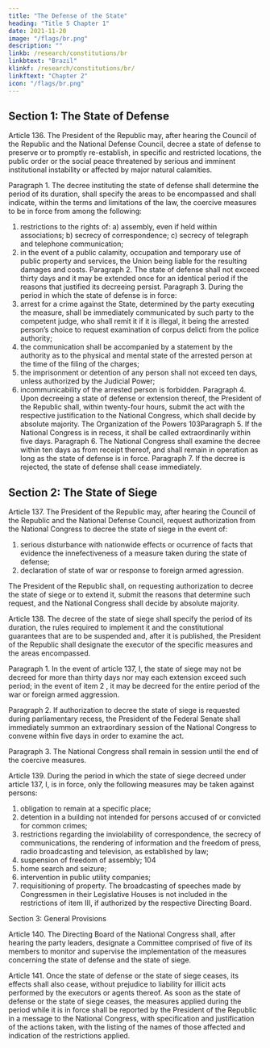 ```yaml
---
title: "The Defense of the State"
heading: "Title 5 Chapter 1"
date: 2021-11-20
image: "/flags/br.png"
description: ""
linkb: /research/constitutions/br
linkbtext: "Brazil"
klinkf: /research/constitutions/br/
linkftext: "Chapter 2"
icon: "/flags/br.png"
---
```



## Section 1: The State of Defense

Article 136.  The President of the Republic may, after hearing the Council of the Republic and the National Defense Council, decree a state of defense to preserve or to promptly re-establish, in specific and restricted locations, the public order or the social peace threatened by serious and imminent institutional instability or affected by major natural calamities.

Paragraph 1. The decree instituting the state of defense shall determine the period of its duration, shall specify the areas to be encompassed and shall indicate, within the terms and limitations of the law, the coercive measures to be in force from among the following:
1. restrictions to the rights of:
a) assembly, even if held within associations;
b) secrecy of correspondence;
c) secrecy of telegraph and telephone communication;
2.  in the event of a public calamity, occupation and temporary use of public
property and services, the Union being liable for the resulting damages and costs.
Paragraph 2. The state of defense shall not exceed thirty days and it may be
extended once for an identical period if the reasons that justified its decreeing persist.
Paragraph 3. During the period in which the state of defense is in force:
1. arrest for a crime against the State, determined by the party executing
the measure, shall be immediately communicated by such party to the competent
judge, who shall remit it if it is illegal, it being the arrested person’s choice to request
examination of corpus delicti from the police authority;
2.  the communication shall be accompanied by a statement by the authority
as to the physical and mental state of the arrested person at the time of the filing of
the charges;
3.   the imprisonment or detention of any person shall not exceed ten days,
unless authorized by the Judicial Power;
4. incommunicability of the arrested person is forbidden.
Paragraph 4. Upon decreeing a state of defense or extension thereof, the President
of the Republic shall, within twenty-four hours, submit the act with the respective
justification to the National Congress, which shall decide by absolute majority.
The Organization of the Powers
103Paragraph 5. If the National Congress is in recess, it shall be called extraordinarily
within five days.
Paragraph 6. The National Congress shall examine the decree within ten days as from
receipt thereof, and shall remain in operation as long as the state of defense is in force.
Paragraph 7. If the decree is rejected, the state of defense shall cease immediately.


## Section 2: The State of Siege

Article 137. The President of the Republic may, after hearing the Council of the Republic and the National Defense Council, request authorization from the National Congress to decree the state of siege in the event of:
1. serious disturbance with nationwide effects or ocurrence of facts that
evidence the innefectiveness of a measure taken during the state of defense;
2.  declaration of state of war or response to foreign armed agression.

The President of the Republic shall, on requesting authorization
to decree the state of siege or to extend it, submit the reasons that determine such
request, and the National Congress shall decide by absolute majority.

Article 138.  The decree of the state of siege shall specify the period of its duration, the rules required to implement it and the constitutional guarantees that are to be suspended and, after it is published, the President of the Republic shall designate the executor of the specific measures and the areas encompassed.

Paragraph 1. In the event of article 137, I, the state of siege may not be decreed for more than thirty days nor may each extension exceed such period; in the event of item 2 , it may be decreed for the entire period of the war or foreign armed aggression.

Paragraph 2. If authorization to decree the state of siege is requested during
parliamentary recess, the President of the Federal Senate shall immediately summon
an extraordinary session of the National Congress to convene within five days in
order to examine the act.

Paragraph 3. The National Congress shall remain in session until the end of the
coercive measures.

Article 139. During the period in which the state of siege decreed under article 137,
I, is in force, only the following measures may be taken against persons:
1. obligation to remain at a specific place;
2.  detention in a building not intended for persons accused of or convicted
for common crimes;
3.   restrictions regarding the inviolability of correspondence, the secrecy
of communications, the rendering of information and the freedom of press, radio
broadcasting and television, as established by law;
4. suspension of freedom of assembly;
104
5. home search and seizure;
6.  intervention in public utility companies;
7.   requisitioning of property.
The broadcasting of speeches made by Congressmen in their
Legislative Houses is not included in the restrictions of item III, if authorized by the
respective Directing Board.

Section 3: General Provisions

Article 140.  The Directing Board of the National Congress shall, after hearing the
party leaders, designate a Committee comprised of five of its members to monitor
and supervise the implementation of the measures concerning the state of defense
and the state of siege.

Article 141. Once the state of defense or the state of siege ceases, its effects shall
also cease, without prejudice to liability for illicit acts performed by the executors
or agents thereof.
As soon as the state of defense or the state of siege ceases,
the measures applied during the period while it is in force shall be reported by the
President of the Republic in a message to the National Congress, with specification
and justification of the actions taken, with the listing of the names of those affected
and indication of the restrictions applied.



